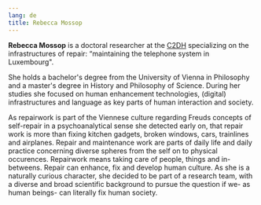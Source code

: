 ```yaml
---
lang: de
title: Rebecca Mossop
---
```


**Rebecca Mossop** is a doctoral researcher at the [C2DH](https://c2dh.uni.lu) specializing on the infrastructures of repair: “maintaining the telephone system in Luxembourg".

<!-- more -->

She holds a bachelor's degree from the University of Vienna in Philosophy and a master's degree in History and Philosophy of Science. During her studies she focused on human enhancement technologies, (digital) infrastructures and language as key parts of human interaction and society.

As repairwork is part of the Viennese culture regarding Freuds concepts of self-repair in a psychoanalytical sense she detected early on, that repair work is more than fixing kitchen gadgets, broken windows, cars, trainlines and airplanes. Repair and maintenance work are parts of daily life and daily practice concerning diverse spheres from the self on to physical occurences. Repairwork means taking care of people, things and in-betweens. Repair can enhance, fix and develop human culture. As she is a naturally curious character, she decided  to be part of a research team, with a diverse and broad scientific background to pursue the question if we- as human beings- can literally fix human society.
